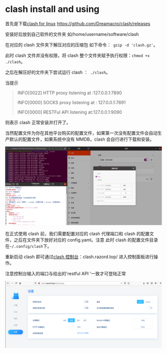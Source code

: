 # clash install and using

首先是下载[clash for linux](https://github.com/Dreamacro/clash/releases) https://github.com/Dreamacro/clash/releases

安装好后放到自己软件的文件夹 如/home/username/software/clash

在对应的 clash 文件夹下解压对应的压缩包 如下命令：` gzip -d 'clash.gz'`。

此时 clash 文件并没有权限，将 clash 整个文件夹赋予执行权限：`chmod +x ./clash`。

之后在解压好的文件夹下尝试运行 clash ：` ./clash`。

当提示

> INFO[0022] HTTP proxy listening at :127.0.0.1:7890
>
> INFO[0000] SOCKS proxy listening at : 127.0.0.1:7891
>
> INFO[0000] RESTFul API listening at:127.0.0.1:9090

则表示 clash 正常安装并打开了。

当然配置文件为你在其他平台购买的配置文件，如果第一次没有配置文件会自动生产默认的配置文件，如果系统中没有 MMDB，clash 会自行进行下载和安装。

![image.png](assets/20210109204500-qh3t2y7-image.png)

在正式使用 clash 前，我们需要配置对应的 clash 代理端口和 clash 的配置文件，之后在文件夹下放好对应的 config.yaml。注意  此时 clash 的配置文件目录在`~/.config/clash`下。

重新启动 clash 即可通过[clash 控制台](https://clash.razord.top/#/settings)：clash.razord.top/ 进入控制面板进行操作。

注意控制台输入的端口与给出的'restful API '一致才可登陆正常

![image.png](assets/20210109204451-31nyjyr-image.png)
